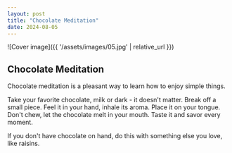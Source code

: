 ```yaml
---
layout: post
title: "Chocolate Meditation"
date: 2024-08-05
---
```


![Cover image]({{ '/assets/images/05.jpg' | relative_url }})

## Chocolate Meditation

Chocolate meditation is a pleasant way to learn how to enjoy simple things.

Take your favorite chocolate, milk or dark - it doesn't matter. Break off a small piece. Feel it in your hand, inhale its aroma. Place it on your tongue. Don't chew, let the chocolate melt in your mouth. Taste it and savor every moment.

If you don't have chocolate on hand, do this with something else you love, like raisins.